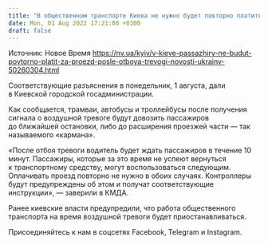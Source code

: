 ```yaml
---
title: "В общественном транспорте Киева не нужно будет повторно платить за проезд после отбоя тревоги — КГГА"
date: Mon, 01 Aug 2022 17:21:00 +0300
draft: false
---
```

Источник: Новое Время https://nv.ua/kyiv/v-kieve-passazhiry-ne-budut-povtorno-platit-za-proezd-posle-otboya-trevogi-novosti-ukrainy-50260304.html


Соответствующие разъяснения в понедельник, 1 августа, дали в Киевской городской госадминистрации.

Как сообщается, трамваи, автобусы и троллейбусы после получения сигнала о воздушной тревоге будут довозить пассажиров до ближайшей остановки, либо до расширения проезжей части — так называемого «кармана».

«После отбоя тревоги водитель будет ждать пассажиров в течение 10 минут. Пассажиры, которые за это время не успеют вернуться к транспортному средству, могут воспользоваться следующим. Оплачивать проезд повторно не нужно в обоих случаях. Контроллеры будут предупреждены об этом и получат соответствующие инструкции», — заверили в КМДА.

Ранее киевские власти предупредили, что работа общественного транспорта на время воздушной тревоги будет приостанавливаться.

Присоединяйтесь к нам в соцсетях Facebook, Telegram и Instagram.
